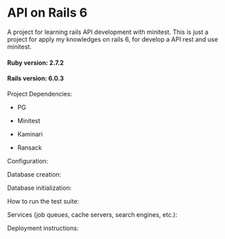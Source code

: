 # API on Rails 6
A project for learning rails API development with minitest.
This is just a project for apply my knowledges on rails 6, for develop a API rest and use minitest.

#### Ruby version: 2.7.2
#### Rails version: 6.0.3

Project Dependencies:

* PG

* Minitest

* Kaminari

* Ransack

Configuration:

Database creation:

Database initialization:

How to run the test suite:

Services (job queues, cache servers, search engines, etc.):

Deployment instructions: